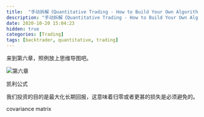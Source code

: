 ```yaml
---
title:  "手动拆解《Quantitative Trading - How to Build Your Own Algorithmic Trading Business》（六）"
description: "手动拆解《Quantitative Trading - How to Build Your Own Algorithmic Trading Business》（六）"
date: 2020-10-20 15:04:23
hidden: true
categories: [Trading]
tags: [backtrader, quantitative, trading]
---
```


来到第六章，照例放上思维导图吧。

![第六章]({{site.url}}/images/2020-10-01-qt-htbyoatb-6/c6.png "第六章")

凯利公式

我们投资的目的是最大化长期回报，这意味着归零或者更甚的损失是必须避免的。

covariance matrix